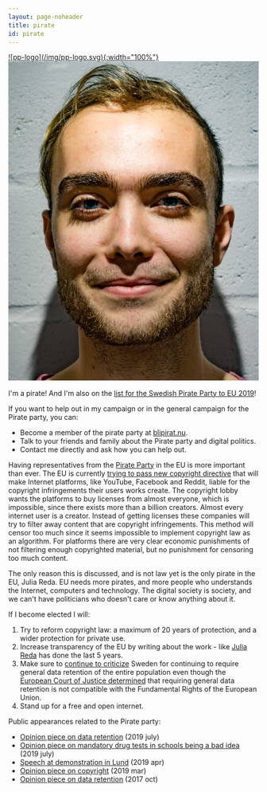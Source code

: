 ```yaml
---
layout: page-noheader
title: pirate
id: pirate
---
```



<a href="https://www.piratpartiet.se/">
![pp-logo](/img/pp-logo.svg){:width="100%"}
</a>

<img class="col one right" src="/img/mans_wall.jpg">

I'm a pirate! And I'm also on the [list for the Swedish Pirate Party to EU 2019](https://www.mynewsdesk.com/se/pressreleases/piratpartiet-presenterar-sin-kandidatlista-foer-europaparlamentsvalet-2019-2826209)!

If you want to help out in my campaign or in the general campaign for the Pirate party, you can:
- Become a member of the pirate party at [blipirat.nu](https://blipirat.nu).
- Talk to your friends and family about the Pirate party and digital politics.
- Contact me directly and ask how you can help out.

Having representatives from the [Pirate Party](https://www.piratpartiet.se/) in the EU is more important than ever. The EU is currently [trying to pass new copyright directive](https://juliareda.eu/eu-copyright-reform/) that will make Internet platforms, like YouTube, Facebook and Reddit, liable for the copyright infringements their users works create. The copyright lobby wants the platforms to buy licenses from almost everyone, which is impossible, since there exists more than a billion creators. Almost every internet user is a creator. Instead of getting licenses these companies will try to filter away content that are copyright infringements. This method will censor too much since it seems impossible to implement copyright law as an algorithm. For platforms there are very clear economic punishments of not filtering enough copyrighted material, but no punishment for censoring too much content.

The only reason this is discussed, and is not law yet is the only pirate in the EU, Julia Reda. EU needs more pirates, and more people who understands the Internet, computers and technology. The digital society is society, and we can't have politicians who doesn't care or know anything about it.

If I become elected I will:
1. Try to reform copyright law: a maximum of 20 years of protection, and a wider protection for private use.
2. Increase transparency of the EU by writing about the work - like [Julia Reda](https://juliareda.eu) has done the last 5 years.
3. Make sure to [continue to criticize](https://computersweden.idg.se/2.2683/1.691385/datalagringsutredning) Sweden for continuing to require general data retention of the entire population even though the [European Court of Justice determined](http://curia.europa.eu/juris/document/document.jsf?text=&docid=186492&pageIndex=0&doclang=EN&mode=req&dir=&occ=first&part=1&cid=513449) that requiring general data retention is not compatible with the Fundamental Rights of the European Union.
4. Stand up for a free and open internet.

Public appearances related to the Pirate party:
- [Opinion piece on data retention](https://www.nyteknik.se/opinion/eu-domen-ar-glasklar-datalagringen-ar-olaglig-6964169) (2019 july)
- [Opinion piece on mandatory drug tests in schools being a bad idea](https://www.svt.se/opinion/vaga-lita-pa-ungdomarna-istallet-for-att-straffa-dem) (2019 july)
- [Speech at demonstration in Lund](https://www.youtube.com/embed/0yL9rLGmny0?start=2176) (2019 apr)
- [Opinion piece on copyright](https://computersweden.idg.se/2.2683/1.716324/upphovsratten-ar-en-skam-for-demokratin) (2019 mar)
- [Opinion piece on data retention](https://computersweden.idg.se/2.2683/1.691385/datalagringsutredning) (2017 oct)

